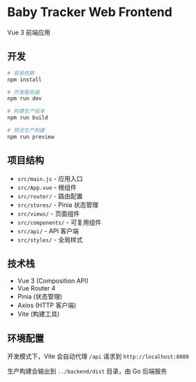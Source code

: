 # Baby Tracker Web Frontend

Vue 3 前端应用

## 开发

```bash
# 安装依赖
npm install

# 开发服务器
npm run dev

# 构建生产版本
npm run build

# 预览生产构建
npm run preview
```

## 项目结构

- `src/main.js` - 应用入口
- `src/App.vue` - 根组件
- `src/router/` - 路由配置
- `src/stores/` - Pinia 状态管理
- `src/views/` - 页面组件
- `src/components/` - 可复用组件
- `src/api/` - API 客户端
- `src/styles/` - 全局样式

## 技术栈

- Vue 3 (Composition API)
- Vue Router 4
- Pinia (状态管理)
- Axios (HTTP 客户端)
- Vite (构建工具)

## 环境配置

开发模式下，Vite 会自动代理 `/api` 请求到 `http://localhost:8080`

生产构建会输出到 `../backend/dist` 目录，由 Go 后端服务

